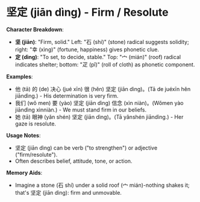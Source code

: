 # **坚定 (jiān dìng) - Firm / Resolute**

**Character Breakdown**:  
- **坚 (jiān)**: "Firm, solid." Left: "石 (shí)" (stone) radical suggests solidity; right: "幸 (xìng)" (fortune, happiness) gives phonetic clue.  
- **定 (dìng)**: "To set, to decide, stable." Top: "宀 (mián)" (roof) radical indicates shelter; bottom: "疋 (pǐ)" (roll of cloth) as phonetic component.

**Examples**:  
- 他 (tā) 的 (de) 决心 (jué xīn) 很 (hěn) 坚定 (jiān dìng)。(Tā de juéxīn hěn jiāndìng.) - His determination is very firm.  
- 我们 (wǒ men) 要 (yào) 坚定 (jiān dìng) 信念 (xìn niàn)。(Wǒmen yào jiāndìng xìnniàn.) - We must stand firm in our beliefs.  
- 她 (tā) 眼神 (yǎn shén) 坚定 (jiān dìng)。(Tā yǎnshén jiāndìng.) - Her gaze is resolute.

**Usage Notes**:  
- 坚定 (jiān dìng) can be verb ("to strengthen") or adjective ("firm/resolute").  
- Often describes belief, attitude, tone, or action.

**Memory Aids**:  
- Imagine a stone (石 shí) under a solid roof (宀 mián)-nothing shakes it; that's 坚定 (jiān dìng): firm and unmovable.
